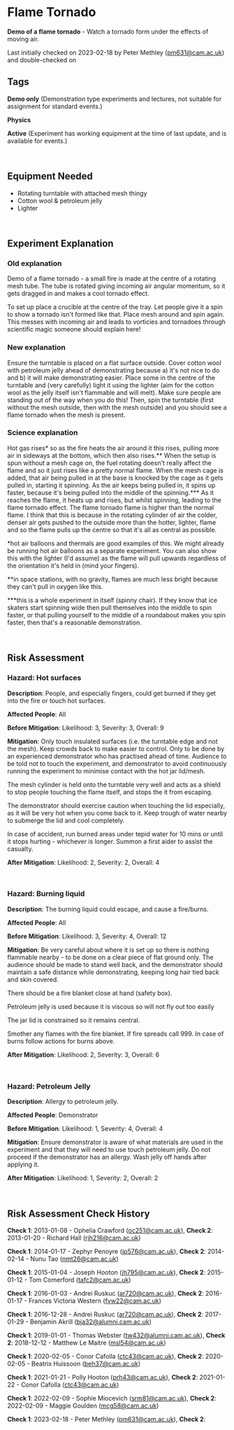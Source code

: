# Flame Tornado

**Demo of a flame tornado** - Watch a tornado form under the effects of moving air.

Last initially checked on 2023-02-18 by Peter Methley (pm631@cam.ac.uk) and double-checked on 

## Tags
<!--- Start Tags (DO NOT REMOVE THIS COMMENT) --->

**Demo only** (Demonstration type experiments and lectures, not suitable for assignment for standard events.)

**Physics**

**Active** (Experiment has working equipment at the time of last update, and is available for events.)

<!--- End Tags (DO NOT REMOVE THIS COMMENT) --->

<br/>

## Equipment Needed 
- Rotating turntable with attached mesh thingy
- Cotton wool & petroleum jelly
- Lighter

<br/>

## Experiment Explanation 

### Old explanation
Demo of a flame tornado - a small fire is made at the centre of a rotating mesh tube. The tube is rotated giving incoming air angular momentum, so it gets dragged in and makes a cool tornado effect.

To set up place a crucible at the centre of the tray. Let people give it a spin to show a tornado isn't formed like that. Place mesh around and spin again. This messes with incoming air and leads to vorticies and tornadoes through scientific magic someone should explain here! 

### New explanation
Ensure the turntable is placed on a flat surface outside. Cover cotton wool with petroleum jelly ahead of demonstrating because a) it's not nice to do and b) it will make demonstrating easier. Place some in the centre of the turntable and (very carefully) light it using the lighter (aim for the cotton wool as the jelly itself isn't flammable and will melt). Make sure people are standing out of the way when you do this! Then, spin the turntable (first without the mesh outside, then with the mesh outside) and you should see a flame tornado when the mesh is present.

### Science explanation
Hot gas rises* so as the fire heats the air around it this rises, pulling more air in sideways at the bottom, which then also rises.** When the setup is spun without a mesh cage on, the fuel rotating doesn't really affect the flame and so it just rises like a pretty normal flame.
When the mesh cage is added, that air being pulled in at the base is knocked by the cage as it gets pulled in, starting it spinning. As the air keeps being pulled in, it spins up faster, because it's being pulled into the middle of the spinning.*** As it reaches the flame, it heats up and rises, but whilst spinning, leading to the flame tornado effect.
The flame tornado flame is higher than the normal flame. I think that this is because in the rotating cylinder of air the colder, denser air gets pushed to the outside more than the hotter, lighter, flame and so the flame pulls up the centre so that it's all as central as possible.

*hot air balloons and thermals are good examples of this. We might already be running hot air balloons as a separate experiment. You can also show this with the lighter (I'd assume) as the flame will pull upwards regardless of the orientation it's held in (mind your fingers).

**in space stations, with no gravity, flames are much less bright because they can't pull in oxygen like this.

***this is a whole experiment in itself (spinny chair). If they know that ice skaters start spinning wide then pull themselves into the middle to spin faster, or that pulling yourself to the middle of a roundabout makes you spin faster, then that's a reasonable demonstration.

<br/>

## Risk Assessment

### **Hazard**: Hot surfaces

**Description**: People, and especially fingers, could get burned if they get into the fire or touch hot surfaces.

**Affected People**: All

**Before Mitigation**: Likelihood: 3, Severity: 3, Overall: 9

**Mitigation**: Only touch insulated surfaces (i.e. the turntable edge and not the mesh). Keep crowds back to make easier to control. Only to be done by an experienced demonstrator who has practised ahead of time. Audience to be told not to touch the experiment, and demonstrator to avoid continuously running the experiment to minimise contact with the hot jar lid/mesh.

The mesh cylinder is held onto the turntable very well and acts as a shield to stop people touching the flame itself, and stops the it from escaping.

The demonstrator should exercise caution when touching the lid especially, as it will be very hot when you come back to it. Keep trough of water nearby to submerge the lid and cool completely.

In case of accident, run burned areas under tepid water for 10 mins or until it stops hurting - whichever is longer. Summon a first aider to assist the casualty.

**After Mitigation**: Likelihood: 2, Severity: 2, Overall: 4

<br/>

### **Hazard**: Burning liquid

**Description**: The burning liquid could escape, and cause a fire/burns.

**Affected People**: All

**Before Mitigation**: Likelihood: 3, Severity: 4, Overall: 12

**Mitigation**: Be very careful about where it is set up so there is nothing flammable nearby - to be done on a clear piece of flat ground only. The audience should be made to stand well back, and the demonstrator should maintain a safe distance while demonstrating, keeping long hair tied back and skin covered.

There should be a fire blanket close at hand (safety box).

Petroleum jelly is used because it is viscous so will not fly out too easily

The jar lid is constrained so it remains central.

Smother any flames with the fire blanket. If fire spreads call 999. In case of burns follow actions for burns above.

**After Mitigation**: Likelihood: 2, Severity: 3, Overall: 6

<br/>

### **Hazard**: Petroleum Jelly

**Description**: Allergy to petroleum jelly.

**Affected People**: Demonstrator

**Before Mitigation**: Likelihood: 1, Severity: 4, Overall: 4

**Mitigation**: Ensure demonstrator is aware of what materials are used in the experiment and that they will need to use touch petroleum jelly. Do not proceed if the demonstrator has an allergy. Wash jelly off hands after applying it.

**After Mitigation**: Likelihood: 1, Severity: 2, Overall: 2

<br/>

## Risk Assessment Check History 

**Check 1**: 2013-01-08 - Ophelia Crawford (oc251@cam.ac.uk), **Check 2**: 2013-01-20 - Richard Hall (rjh216@cam.ac.uk)

**Check 1**: 2014-01-17 - Zephyr Penoyre (jp576@cam.ac.uk), **Check 2**: 2014-02-14 - Nunu Tao (nmt26@cam.ac.uk)

**Check 1**: 2015-01-04 - Joseph Hooton (jh795@cam.ac.uk), **Check 2**: 2015-01-12 - Tom Comerford (tafc2@cam.ac.uk)

**Check 1**: 2016-01-03 - Andrei Ruskuc (ar720@cam.ac.uk), **Check 2**: 2016-01-17 - Frances Victoria Western (fvw22@cam.ac.uk)

**Check 1**: 2016-12-28 - Andrei Ruskuc (ar720@cam.ac.uk), **Check 2**: 2017-01-29 - Benjamin Akrill (bja32@alumni.cam.ac.uk)

**Check 1**: 2019-01-01 - Thomas Webster (tw432@alumni.cam.ac.uk), **Check 2**: 2018-12-12 - Matthew Le Maitre (msl54@cam.ac.uk)

**Check 1**: 2020-02-05 - Conor Cafolla (ctc43@cam.ac.uk), **Check 2**: 2020-02-05 - Beatrix Huissoon (beh37@cam.ac.uk)

**Check 1**: 2021-01-21 - Polly Hooton (prh43@cam.ac.uk), **Check 2**: 2021-01-22 - Conor Cafolla (ctc43@cam.ac.uk)

**Check 1**: 2022-02-09 - Sophie Miocevich (srm81@cam.ac.uk), **Check 2**: 2022-02-09 - Maggie Goulden (mcg58@cam.ac.uk)

**Check 1**: 2023-02-18 - Peter Methley (pm631@cam.ac.uk), **Check 2**: 
